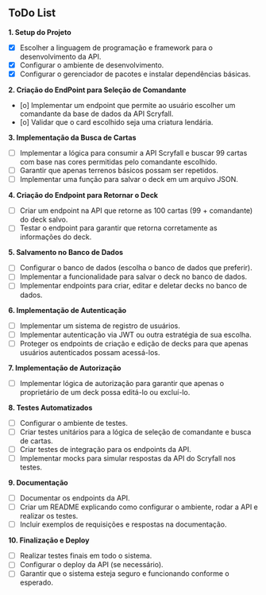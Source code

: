 ## ToDo List

**1. Setup do Projeto**
- [x] Escolher a linguagem de programação e framework para o desenvolvimento da API.
- [x] Configurar o ambiente de desenvolvimento.
- [x] Configurar o gerenciador de pacotes e instalar dependências básicas.

**2. Criação do EndPoint para Seleção de Comandante**
- [o] Implementar um endpoint que permite ao usuário escolher um comandante da base de dados da API Scryfall.
- [o] Validar que o card escolhido seja uma criatura lendária.

**3. Implementação da Busca de Cartas**
- [ ] Implementar a lógica para consumir a API Scryfall e buscar 99 cartas com base nas cores permitidas pelo comandante escolhido.
- [ ] Garantir que apenas terrenos básicos possam ser repetidos.
- [ ] Implementar uma função para salvar o deck em um arquivo JSON.

**4. Criação do Endpoint para Retornar o Deck**
- [ ] Criar um endpoint na API que retorne as 100 cartas (99 + comandante) do deck salvo.
- [ ] Testar o endpoint para garantir que retorna corretamente as informações do deck.

**5. Salvamento no Banco de Dados**
- [ ] Configurar o banco de dados (escolha o banco de dados que preferir).
- [ ] Implementar a funcionalidade para salvar o deck no banco de dados.
- [ ] Implementar endpoints para criar, editar e deletar decks no banco de dados.

**6. Implementação de Autenticação**
- [ ] Implementar um sistema de registro de usuários.
- [ ] Implementar autenticação via JWT ou outra estratégia de sua escolha.
- [ ] Proteger os endpoints de criação e edição de decks para que apenas usuários autenticados possam acessá-los.

**7. Implementação de Autorização**
- [ ] Implementar lógica de autorização para garantir que apenas o proprietário de um deck possa editá-lo ou excluí-lo.

**8. Testes Automatizados**
- [ ] Configurar o ambiente de testes.
- [ ] Criar testes unitários para a lógica de seleção de comandante e busca de cartas.
- [ ] Criar testes de integração para os endpoints da API.
- [ ] Implementar mocks para simular respostas da API do Scryfall nos testes.

**9. Documentação**
- [ ] Documentar os endpoints da API.
- [ ] Criar um README explicando como configurar o ambiente, rodar a API e realizar os testes.
- [ ] Incluir exemplos de requisições e respostas na documentação.

**10. Finalização e Deploy**
- [ ] Realizar testes finais em todo o sistema.
- [ ] Configurar o deploy da API (se necessário).
- [ ] Garantir que o sistema esteja seguro e funcionando conforme o esperado.
